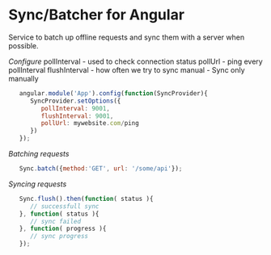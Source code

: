 Sync/Batcher for Angular
====

Service to batch up offline requests and sync them with a server when possible.

*Configure*
pollInterval - used to check connection status
pollUrl - ping every pollInterval
flushInterval - how often we try to sync
manual - Sync only manually

```javascript
   angular.module('App').config(function(SyncProvider){
      SyncProvider.setOptions({
         pollInterval: 9001,
         flushInterval: 9001,
         pollUrl: mywebsite.com/ping
      })
   });
```

*Batching requests*

```javascript
   Sync.batch({method:'GET', url: '/some/api'});
```

*Syncing requests*

```javascript
   Sync.flush().then(function( status ){
      // successfull sync
   }, function( status ){
      // sync failed
   }, function( progress ){
      // sync progress
   });
```
